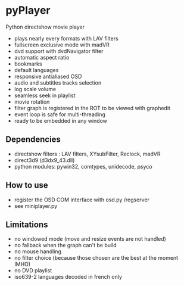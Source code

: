 pyPlayer
========

Python directshow movie player

* plays nearly every formats with LAV filters
* fullscreen exclusive mode with madVR
* dvd support with dvdNavigator filter
* automatic aspect ratio
* bookmarks
* default languages
* responsive antialiased OSD
* audio and subtitles tracks selection
* log scale volume
* seamless seek in playlist
* movie rotation
* filter graph is registered in the ROT to be viewed with graphedit
* event loop is safe for multi-threading
* ready to be embedded in any window

Dependencies
------------

* directshow filters : LAV filters, XYsubFilter, Reclock, madVR
* direct3d9 (d3dx9_43.dll)
* python modules: pywin32, comtypes, unidecode, psyco
 
How to use
----------

* register the OSD COM interface with osd.py /regserver
* see miniplayer.py

Limitations
-----------
* no windowed mode (move and resize events are not handled)
* no fallback when the graph can't be build
* no mouse handling
* no filter choice (because those chosen are the best at the moment IMHO)
* no DVD playlist
* iso639-2 languages decoded in french only
